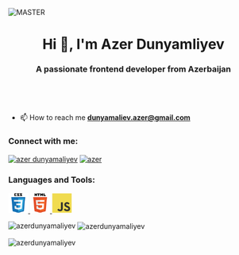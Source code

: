 ![MASTER](https://www.ilionx.com/wp-content/uploads/2020/09/NextGenIT_2048x660pix-1024x330.jpg)


<h1 align="center">Hi 👋, I'm Azer Dunyamliyev</h1>
<h3 align="center">A passionate frontend developer from Azerbaijan</h3>

<img width="1170px" src="https://media.tenor.com/YZPnGuPeZv8AAAAd/coding.gif" alt="">


<p align="left"> <a href="https://twitter.com/" target="blank"><img src="https://img.shields.io/twitter/follow/?logo=twitter&style=for-the-badge" alt="" /></a> </p>

- 📫 How to reach me **dunyamaliev.azer@gmail.com**

<h3 align="left">Connect with me:</h3>
<p align="left">
<a href="https://linkedin.com/in/azer dunyamaliyev" target="blank"><img align="center" src="https://raw.githubusercontent.com/rahuldkjain/github-profile-readme-generator/master/src/images/icons/Social/linked-in-alt.svg" alt="azer dunyamaliyev" height="30" width="40" /></a>
<a href="https://www.leetcode.com/azer" target="blank"><img align="center" src="https://raw.githubusercontent.com/rahuldkjain/github-profile-readme-generator/master/src/images/icons/Social/leet-code.svg" alt="azer" height="30" width="40" /></a>
</p>

<h3 align="left">Languages and Tools:</h3>
<p align="left"> <a href="https://www.w3schools.com/css/" target="_blank" rel="noreferrer"> <img src="https://raw.githubusercontent.com/devicons/devicon/master/icons/css3/css3-original-wordmark.svg" alt="css3" width="40" height="40"/> </a> <a href="https://www.w3.org/html/" target="_blank" rel="noreferrer"> <img src="https://raw.githubusercontent.com/devicons/devicon/master/icons/html5/html5-original-wordmark.svg" alt="html5" width="40" height="40"/> </a> <a href="https://developer.mozilla.org/en-US/docs/Web/JavaScript" target="_blank" rel="noreferrer"> <img src="https://raw.githubusercontent.com/devicons/devicon/master/icons/javascript/javascript-original.svg" alt="javascript" width="40" height="40"/> </a> </p>

<p><img align="left" src="https://github-readme-stats.vercel.app/api/top-langs?username=azerdunyamaliyev&show_icons=true&locale=en&layout=compact" alt="azerdunyamaliyev" /></p>

<p>&nbsp;<img align="center" src="https://github-readme-stats.vercel.app/api?username=azerdunyamaliyev&show_icons=true&locale=en" alt="azerdunyamaliyev" /></p>

<p><img align="center" src="https://github-readme-streak-stats.herokuapp.com/?user=azerdunyamaliyev&" alt="azerdunyamaliyev" /></p>
